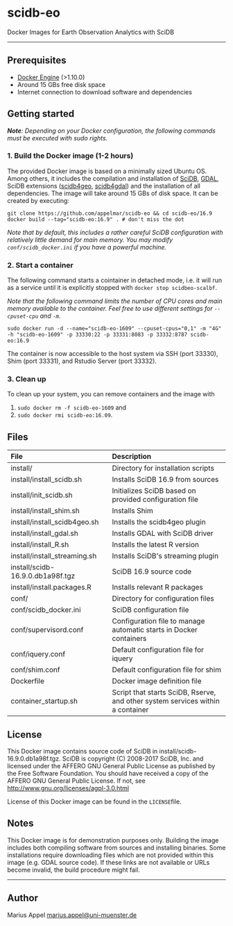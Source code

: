 # scidb-eo
Docker Images for Earth Observation Analytics with SciDB

---


## Prerequisites
- [Docker Engine](https://www.docker.com/products/docker-engine) (>1.10.0) 
- Around 15 GBs free disk space 
- Internet connection to download software and dependencies


## Getting started

_**Note**: Depending on your Docker configuration, the following commands must be executed with sudo rights._

### 1. Build the Docker image (1-2 hours)

The provided Docker image is based on a minimally sized Ubuntu OS. Among others, it includes the compilation and installation of [SciDB](http://www.paradigm4.com/), [GDAL](http://gdal.org/), SciDB extensions ([scidb4geo](https://github.com/appelmar/scidb4geo),  [scidb4gdal](https://github.com/appelmar/scidb4gdal)) and the installation of all dependencies. The image will take around 15 GBs of disk space. It can be created by executing:

```
git clone https://github.com/appelmar/scidb-eo && cd scidb-eo/16.9
docker build --tag="scidb-eo:16.9" . # don't miss the dot
``` 

_Note that by default, this includes a rather careful SciDB configuration with relatively little demand for main memory. You may modify `conf/scidb_docker.ini` if you have a powerful machine._


### 2. Start a container 

The following command starts a cointainer in detached mode, i.e. it will run as a service until it is explicitly stopped with `docker stop scidbeo-scalbf`.

_Note that the following command limits the number of CPU cores and main memory available to the container. Feel free to use different settings for `--cpuset-cpu` and `-m`._


```
sudo docker run -d --name="scidb-eo-1609" --cpuset-cpus="0,1" -m "4G" -h "scidb-eo-1609" -p 33330:22 -p 33331:8083 -p 33332:8787 scidb-eo:16.9 
```

The container is now accessible to the host system via SSH (port 33330), Shim (port 33331), and Rstudio Server (port 33332).


### 3. Clean up
To clean up your system, you can remove containers and the image with

1. `sudo docker rm -f scidb-eo-1609`  and 
2. `sudo docker rmi scidb-eo:16.09`.

	
	
## Files

| File        | Description           |
| :------------- | :-------------------------------------------------------| 
| install/ | Directory for installation scripts |
| install/install_scidb.sh | Installs SciDB 16.9 from sources |
| install/init_scidb.sh | Initializes SciDB based on provided configuration file |
| install/install_shim.sh | Installs Shim |
| install/install_scidb4geo.sh | Installs the scidb4geo plugin |
| install/install_gdal.sh | Installs GDAL with SciDB driver |
| install/install_R.sh | Installs the latest R version  |
| install/install_streaming.sh | Installs SciDB's streaming plugin |
| install/scidb-16.9.0.db1a98f.tgz| SciDB 16.9 source code |
| install/install.packages.R | Installs relevant R packages |
| conf/ | Directory for configuration files |
| conf/scidb_docker.ini | SciDB configuration file |
| conf/supervisord.conf | Configuration file to manage automatic starts in Docker containers |
| conf/iquery.conf | Default configuration file for iquery |
| conf/shim.conf | Default configuration file for shim |
| Dockerfile | Docker image definition file |
| container_startup.sh | Script that starts SciDB, Rserve, and other system services within a container  |



## License
This Docker image contains source code of SciDB in install/scidb-16.9.0.db1a98f.tgz. SciDB is copyright (C) 2008-2017 SciDB, Inc. and licensed under the AFFERO GNU General Public License as published by the Free Software Foundation. You should have received a copy of the AFFERO GNU General Public License. If not, see <http://www.gnu.org/licenses/agpl-3.0.html>

License of this Docker image can be found in the `LICENSE`file.

## Notes
This Docker image is for demonstration purposes only. Building the image includes both compiling software from sources and installing binaries. Some installations require downloading files which are not provided within this image (e.g. GDAL source code). If these links are not available or URLs become invalid, the build procedure might fail. 



----

## Author

Marius Appel  <marius.appel@uni-muenster.de>
